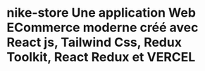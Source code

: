 # nike-store Une application Web ECommerce moderne créé avec React js, Tailwind Css, Redux Toolkit, React Redux et VERCEL
